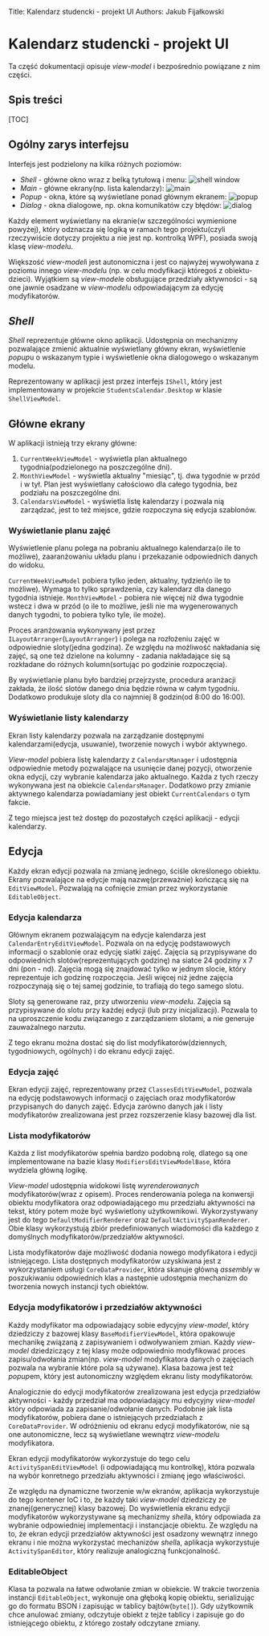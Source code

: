 Title:   Kalendarz studencki - projekt UI
Authors: Jakub Fijałkowski

# Kalendarz studencki - projekt UI

Ta część dokumentacji opisuje *view-model* i bezpośrednio powiązane z nim części.

## Spis treści

[TOC]

## Ogólny zarys interfejsu

Interfejs jest podzielony na kilka różnych poziomów:

 * *Shell* - główne okno wraz z belką tytułową i menu:
   ![shell window](images/ui/shell.png "shell window")
 * *Main* - główne ekrany(np. lista kalendarzy):
   ![main](images/ui/main.png "main")
 * *Popup* - okna, które są wyświetlane ponad głównym ekranem:
   ![popup](images/ui/popup.png "popup")
 * *Dialog* - okna dialogowe, np. okna komunikatów czy błędów:
   ![dialog](images/ui/dialog.png "dialog")

Każdy element wyświetlany na ekranie(w szczególności wymienione powyżej), który odznacza się logiką w ramach tego projektu(czyli rzeczywiście dotyczy projektu a nie jest np. kontrolką WPF), posiada swoją klasę *view-model*u.

Większość *view-model*i jest autonomiczna i jest co najwyżej wywoływana z poziomu innego *view-model*u (np. w celu modyfikacji któregoś z obiektu-dzieci). Wyjątkiem są *view-model*e obsługujące przedziały aktywności - są one jawnie osadzane w *view-model*u odpowiadającym za edycję modyfikatorów.

## *Shell*

*Shell* reprezentuje główne okno aplikacji. Udostępnia on mechanizmy pozwalające zmienić aktualnie wyświetlany główny ekran, wyświetlenie *popup*u o wskazanym typie i wyświetlenie okna dialogowego o wskazanym modelu.

Reprezentowany w aplikacji jest przez interfejs `IShell`, który jest implementowany w projekcie `StudentsCalendar.Desktop` w klasie `ShellViewModel`.

## Główne ekrany

W aplikacji istnieją trzy ekrany główne:

 1. `CurrentWeekViewModel` - wyświetla plan aktualnego tygodnia(podzielonego na poszczególne dni).
 2. `MonthViewModel` - wyświetla aktualny "miesiąc", tj. dwa tygodnie w przód i w tył. Plan jest wyświetlany całościowo dla całego tygodnia, bez podziału na poszczególne dni.
 3. `CalendarsViewModel` - wyświetla listę kalendarzy i pozwala nią zarządzać, jest to też miejsce, gdzie rozpoczyna się edycja szablonów.

### Wyświetlanie planu zajęć

Wyświetlenie planu polega na pobraniu aktualnego kalendarza(o ile to możliwe), zaaranżowaniu układu planu i przekazanie odpowiednich danych do widoku.

`CurrentWeekViewModel` pobiera tylko jeden, aktualny, tydzień(o ile to możliwe). Wymaga to tylko sprawdzenia, czy kalendarz dla danego tygodnia istnieje. `MonthViewModel` - pobiera nie więcej niż dwa tygodnie wstecz i dwa w przód (o ile to możliwe, jeśli nie ma wygenerowanych danych tygodni, to pobiera tylko tyle, ile może).

Proces aranżowania wykonywany jest przez `ILayoutArranger`(`LayoutArranger`) i polega na rozłożeniu zajęć w odpowiednie sloty(jedna godzina). Ze względu na możliwość nakładania się zajęć, są one też dzielone na kolumny - zadania nakładające się są rozkładane do różnych kolumn(sortując po godzinie rozpoczęcia).

By wyświetlanie planu było bardziej przejrzyste, procedura aranżacji zakłada, że ilość slotów danego dnia będzie równa w całym tygodniu. Dodatkowo produkuje sloty dla co najmniej 8 godzin(od 8:00 do 16:00).

### Wyświetlanie listy kalendarzy

Ekran listy kalendarzy pozwala na zarządzanie dostępnymi kalendarzami(edycja, usuwanie), tworzenie nowych i wybór aktywnego.

*View-model* pobiera listę kalendarzy z `CalendarsManager` i udostępnia odpowiednie metody pozwalające na usunięcie danej pozycji, otworzenie okna edycji, czy wybranie kalendarza jako aktualnego. Każda z tych rzeczy wykonywana jest na obiekcie `CalendarsManager`. Dodatkowo przy zmianie aktywnego kalendarza powiadamiany jest obiekt `CurrentCalendars` o tym fakcie.

Z tego miejsca jest też dostęp do pozostałych części aplikacji - edycji kalendarzy.

## Edycja

Każdy ekran edycji pozwala na zmianę jednego, ściśle określonego obiektu. Ekrany pozwalające na edycje mają nazwę(przeważnie) kończącą się na `EditViewModel`. Pozwalają na cofnięcie zmian przez wykorzystanie `EditableObject`.

### Edycja kalendarza

Głównym ekranem pozwalającym na edycje kalendarza jest `CalendarEntryEditViewModel`. Pozwala on na edycję podstawowych informacji o szablonie oraz edycję siatki zajęć. Zajęcia są przypisywane do odpowiednich slotów(reprezentujących godzinę) na siatce 24 godziny x 7 dni (pon - nd). Zajęcia mogą się znajdować tylko w jednym slocie, który reprezentuje ich godzinę rozpoczęcia. Jeśli więcej niż jedne zajęcia rozpoczynają się o tej samej godzinie, to trafiają do tego samego slotu.

Sloty są generowane raz, przy utworzeniu *view-model*u. Zajęcia są przypisywane do slotu przy każdej edycji (lub przy inicjalizacji). Pozwala to na uproszczenie kodu związanego z zarządzaniem slotami, a nie generuje zauważalnego narzutu.

Z tego ekranu można dostać się do list modyfikatorów(dziennych, tygodniowych, ogólnych) i do ekranu edycji zajęć.

### Edycja zajęć

Ekran edycji zajęć, reprezentowany przez `ClassesEditViewModel`, pozwala na edycję podstawowych informacji o zajęciach oraz modyfikatorów przypisanych do danych zajęć. Edycja zarówno danych jak i listy modyfikatorów zrealizowana jest przez rozszerzenie klasy bazowej dla list.

### Lista modyfikatorów

Każda z list modyfikatorów spełnia bardzo podobną rolę, dlatego są one implementowane na bazie klasy `ModifiersEditViewModelBase`, która wydziela główną logikę.

*View-model* udostępnia widokowi listę *wyrenderowanych* modyfikatorów(wraz z opisem). Proces renderowania polega na konwersji obiektu modyfikatora oraz odpowiadającego mu przedziału aktywności na tekst, który potem może być wyświetlony użytkownikowi. Wykorzystywany jest do tego `DefaultModifierRenderer` oraz `DefaultActivitySpanRenderer`. Obie klasy wykorzystują zbiór predefiniowanych wiadomości dla każdego z domyślnych modyfikatorów/przedziałów aktywności.

Lista modyfikatorów daje możliwość dodania nowego modyfikatora i edycji istniejącego. Lista dostępnych modyfikatorów uzyskiwana jest z wykorzystaniem usługi `CoreDataProvider`, która skanuje główną *assembly* w poszukiwaniu odpowiednich klas a następnie udostępnia mechanizm do tworzenia nowych instancji tych obiektów.

### Edycja modyfikatorów i przedziałów aktywności

Każdy modyfikator ma odpowiadający sobie edycyjny *view-model*, który dziedziczy z bazowej klasy `BaseModifierViewModel`, która opakowuje mechanikę związaną z zapisywaniem i odwoływaniem zmian. Każdy *view-model* dziedziczący z tej klasy może odpowiednio modyfikować proces zapisu/odwołania zmian(np. *view-model* modyfikatora danych o zajęciach pozwala na wybranie które pola są używane). Klasa bazowa jest też *popup*em, który jest autonomiczny względem ekranu listy modyfikatorów.

Analogicznie do edycji modyfikatorów zrealizowana jest edycja przedziałów aktywności - każdy przedział ma odpowiadający mu edycyjny *view-model* który odpowiada za zapisanie/odwołanie danych. Podobnie jak lista modyfikatorów, pobiera dane o istniejących przedziałach z `CoreDataProvider`. W odróżnieniu od ekranu edycji modyfikatorów, nie są one autonomiczne, lecz są wyświetlane wewnątrz *view-model*u modyfikatora.

Ekran edycji modyfikatorów wykorzystuje do tego celu `ActivitySpanEditViewModel` (i odpowiadającą mu kontrolkę), która pozwala na wybór konretnego przedziału aktywności i zmianę jego właściwości.

Ze względu na dynamiczne tworzenie w/w ekranów, aplikacja wykorzystuje do tego kontener IoC i to, że każdy taki *view-model* dziedziczy ze znanej(generycznej) klasy bazowej. Do wyświetlenia ekranu edycji modyfikatorów wykorzystywane są mechanizmy *shell*a, który odpowiada za wybranie odpowiedniej implementacji i instancjacje obiektu. Ze względu na to, że ekran edycji przedziałów aktywności jest osadzony wewnątrz innego ekranu i nie można wykorzystać mechanizów *shell*a, aplikacja wykorzystuje `ActivitySpanEditor`, który realizuje analogiczną funkcjonalność.

### EditableObject

Klasa ta pozwala na łatwe odwołanie zmian w obiekcie. W trakcie tworzenia instancji `EditableObject`, wykonuje ona głęboką kopię obiektu, serializując go do formatu BSON i zapisując w tablicy bajtów(`byte[]`). Gdy użytkownik chce anulować zmiany, odczytuje obiekt z tejże tablicy i zapisuje go do istniejącego obiektu, z którego zostały odczytane zmiany.